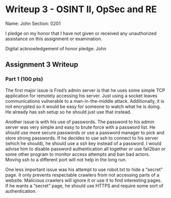 Writeup 3 - OSINT II, OpSec and RE
======

Name: John
Section: 0201

I pledge on my honor that I have not given or received any unauthorized assistance on this assignment or examination.

Digital acknowledgement of honor pledge: John

## Assignment 3 Writeup

### Part 1 (100 pts)

The first major issue is Fred’s admin server is that he uses some simple TCP application for remotely accessing his server. Just using a socket leaves communications vulnerable to a man-in-the-middle attack. Additionally, it is not encrypted so it would be easy for someone to watch what he is doing. He already has ssh setup so he should just use that instead. 

Another issue is with his use of passwords. The password to his admin server was very simple and easy to brute force with a password list. He should use more secure passwords or use a password manager to pick and store strong passwords. If he decides to use ssh to connect to his server (which he should), he should use a ssh key instead of a password. I would advise him to disable password authentication all together or use fail2ban or some other program to monitor access attempts and ban bad actors. Moving ssh to a different port will not help in the long run.

One less important issue was his attempt to use robot.txt to hide a “secret” page. It only prevents respectable crawlers from not accessing parts of a website. Malicious crawlers will ignore it or use it to find interesting pages. If he wants a “secret” page, he should use HTTPS and require some sort of authentication. 
